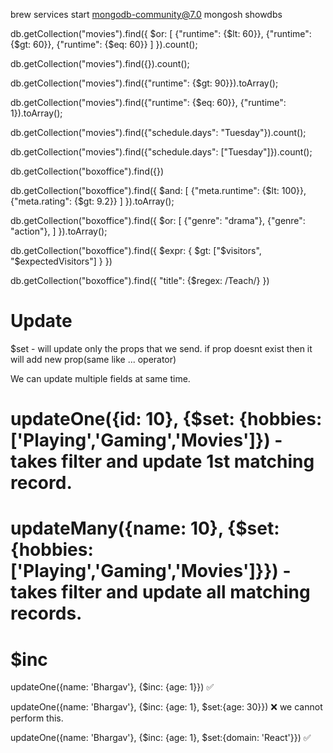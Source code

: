 brew services start mongodb-community@7.0
mongosh
showdbs

db.getCollection("movies").find({
    $or: [
        {"runtime": {$lt: 60}},
        {"runtime": {$gt: 60}},
        {"runtime": {$eq: 60}}
    ]
}).count();

db.getCollection("movies").find({}).count();


db.getCollection("movies").find({"runtime": {$gt: 90}}).toArray();

db.getCollection("movies").find({"runtime": {$eq: 60}}, {"runtime": 1}).toArray();

db.getCollection("movies").find({"schedule.days": "Tuesday"}).count();

db.getCollection("movies").find({"schedule.days": ["Tuesday"]}).count();

db.getCollection("boxoffice").find({})


db.getCollection("boxoffice").find({
    $and: [
        {"meta.runtime": {$lt: 100}},
        {"meta.rating": {$gt: 9.2}}
    ]
}).toArray();

db.getCollection("boxoffice").find({
    $or: [
        {"genre": "drama"},
        {"genre": "action"},
    ]
}).toArray();


db.getCollection("boxoffice").find({
    $expr: {
        $gt: ["$visitors", "$expectedVisitors"]
    }
})


db.getCollection("boxoffice").find({
    "title": {$regex: /Teach/}
})


# Update 
$set - will update only the props that we send. if prop doesnt exist then it will add new prop(same like ... operator)

We can update multiple fields at same time. 

# updateOne({id: 10}, {$set: {hobbies: ['Playing','Gaming','Movies']}) - takes filter and update 1st matching record.

# updateMany({name: 10}, {$set: {hobbies: ['Playing','Gaming','Movies']}}) - takes filter and update all matching records. 

# $inc 
updateOne({name: 'Bhargav'}, {$inc: {age: 1}}) ✅

updateOne({name: 'Bhargav'}, {$inc: {age: 1}, $set:{age: 30}}) ❌ we cannot perform this. 

updateOne({name: 'Bhargav'}, {$inc: {age: 1}, $set:{domain: 'React'}}) ✅



